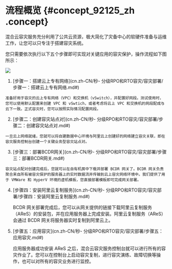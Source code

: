 # 流程概览 {#concept_92125_zh .concept}

混合云容灾服务充分利用了公共云资源，极大简化了灾备中心的软硬件准备与运维工作，让您可以只专注于搭建容灾系统。

您只需要依次执行以下五个步骤即可实现对关键应用的容灾保护，操作流程如下图所示：

![](http://static-aliyun-doc.oss-cn-hangzhou.aliyuncs.com/assets/img/64151/154415279533183_zh-CN.png)

1.   [步骤一：搭建云上专有网络](cn.zh-CN/秒- 分级RPO和RTO容灾/容灾部署/步骤一：搭建云上专有网络.md#) 

    准备好用于容灾的云上专有网络（VPC）和交换机（vSwitch），并配置好网段。测试使用时，您可以使用默认配置来创建 VPC 和 vSwtich，或者考虑将云上 VPC 和交换机的网段配成与云下一致。正式容灾时，您可以按照实际情况配置网段。

2.   [步骤二：创建容灾站点对](cn.zh-CN/秒- 分级RPO和RTO容灾/容灾部署/步骤二：创建容灾站点对.md#) 

    一旦云上网络就绪，您就可以将自建数据中心环境与阿里云上创建好的网络建立容灾关联，即在容灾服务控制台创建一个关键业务型容灾站点对。

3.   [步骤三：部署BCDR网关](cn.zh-CN/秒- 分级RPO和RTO容灾/容灾部署/步骤三：部署BCDR网关.md#) 

    容灾站点配对创建完成后，您就可以在自有机房中下载并部署 BCDR 网关了。BCDR 网关负责聚合来自所有被容灾保护的服务器上的实时数据流并传输到云上容灾网络环境中。我们提供了用于 VMWare 和 HyperV 环境的虚机模板，您直接部署模板即可完成网关部署。

4.  [步骤四：安装阿里云复制服务](cn.zh-CN/秒- 分级RPO和RTO容灾/容灾部署/步骤四：安装阿里云复制服务.md#) 

    BCDR 网关部署完成后，您可以从网关提供的链接下载阿里云复制服务（AReS）的安装包，并在应用服务器上完成安装。阿里云复制服务（AReS）会通过 BCDR 网关将服务器实时复制到阿里云上。

5.  [步骤五：应用容灾](cn.zh-CN/秒- 分级RPO和RTO容灾/容灾部署/步骤五：应用容灾.md#) 

    应用服务器成功安装 AReS 之后，混合云容灾服务控制台就可以进行所有的容灾作业了。您可以在控制台上启动容灾复制，进行容灾演练、故障切换等操作，也可以对所有的容灾业务进行监控。


